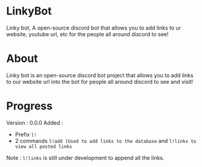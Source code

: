 # LinkyBot
Linky bot, A open-source discord bot that allows you to add links to ur website, youtube url, etc for the people all around discord to see!

# About
Linky bot is an open-source discord bot project that allows you to add links to our website url into the bot for people all around discord to see and visit!

# Progress
Version : 0.0.0
Added :
- Prefix `l!`
- 2 commands `l!add (Used to add links to the database` and `l!links to view all posted links`

Note : 
`l!links` is still under development to append all the links.
